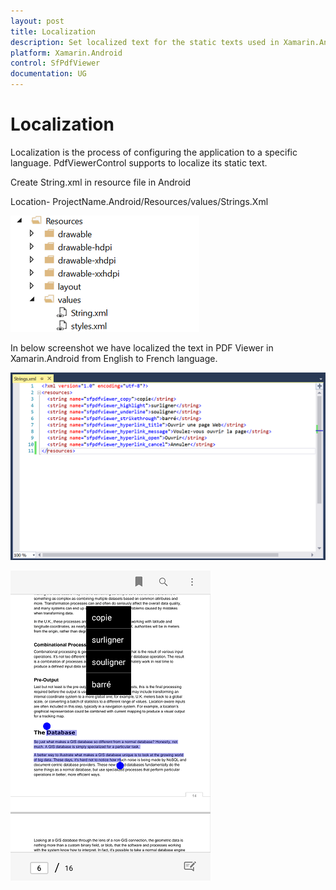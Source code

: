 ```yaml
---
layout: post
title: Localization
description: Set localized text for the static texts used in Xamarin.Android PDF viewer.
platform: Xamarin.Android
control: SfPdfViewer
documentation: UG
---
```


# Localization 

Localization is the process of configuring the application to a specific language. PdfViewerControl supports to localize its static text.

Create String.xml in resource file in Android

Location- ProjectName.Android/Resources/values/Strings.Xml

![SfPdfViewer](pdfviewer_images/androidstrings.png)

In below screenshot we have localized the text in PDF Viewer in Xamarin.Android from English to French language.

![PDF Viewer with localized text](pdfviewer_images/pdfviewerlocalization.png)

![PDF Viewer in Xamarin.Android](pdfviewer_images/pdfviewerlocalizationoutput.png)